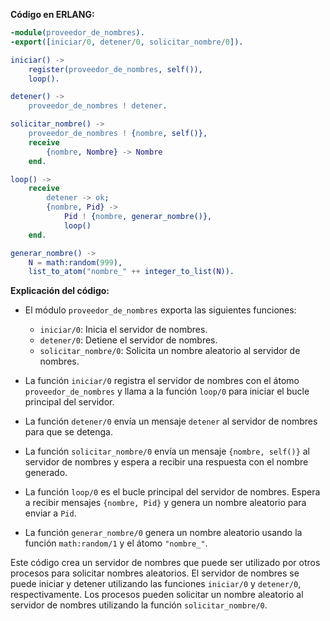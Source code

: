 **Código en ERLANG:**

```erlang
-module(proveedor_de_nombres).
-export([iniciar/0, detener/0, solicitar_nombre/0]).

iniciar() ->
    register(proveedor_de_nombres, self()),
    loop().

detener() ->
    proveedor_de_nombres ! detener.

solicitar_nombre() ->
    proveedor_de_nombres ! {nombre, self()},
    receive
        {nombre, Nombre} -> Nombre
    end.

loop() ->
    receive
        detener -> ok;
        {nombre, Pid} ->
            Pid ! {nombre, generar_nombre()},
            loop()
    end.

generar_nombre() ->
    N = math:random(999),
    list_to_atom("nombre_" ++ integer_to_list(N)).
```

**Explicación del código:**

* El módulo `proveedor_de_nombres` exporta las siguientes funciones:
    * `iniciar/0`: Inicia el servidor de nombres.
    * `detener/0`: Detiene el servidor de nombres.
    * `solicitar_nombre/0`: Solicita un nombre aleatorio al servidor de nombres.

* La función `iniciar/0` registra el servidor de nombres con el átomo `proveedor_de_nombres` y llama a la función `loop/0` para iniciar el bucle principal del servidor.

* La función `detener/0` envía un mensaje `detener` al servidor de nombres para que se detenga.

* La función `solicitar_nombre/0` envía un mensaje `{nombre, self()}` al servidor de nombres y espera a recibir una respuesta con el nombre generado.

* La función `loop/0` es el bucle principal del servidor de nombres. Espera a recibir mensajes `{nombre, Pid}` y genera un nombre aleatorio para enviar a `Pid`.

* La función `generar_nombre/0` genera un nombre aleatorio usando la función `math:random/1` y el átomo `"nombre_"`.

Este código crea un servidor de nombres que puede ser utilizado por otros procesos para solicitar nombres aleatorios. El servidor de nombres se puede iniciar y detener utilizando las funciones `iniciar/0` y `detener/0`, respectivamente. Los procesos pueden solicitar un nombre aleatorio al servidor de nombres utilizando la función `solicitar_nombre/0`.
